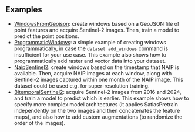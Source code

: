 Examples
--------

- [WindowsFromGeojson](examples/WindowsFromGeojson.md): create windows based on a
  GeoJSON file of point features and acquire Sentinel-2 images. Then, train a model to
  predict the point positions.
- [ProgrammaticWindows](examples/ProgrammaticWindows.md): a simple example of creating
  windows programmatically, in case the `dataset add_windows` command is insufficient
  for your use case. This example also shows how to programmatically add raster and
  vector data into your dataset.
- [NaipSentinel2](examples/NaipSentinel2.md): create windows based on the timestamp
  that NAIP is available. Then, acquire NAIP images at each window, along with
  Sentinel-2 images captured within one month of the NAIP image. This dataset could be
  used e.g. for super-resolution training.
- [BitemporalSentinel2](examples/BitemporalSentinel2.md): acquire Sentinel-2 images
  from 2016 and 2024, and train a model to predict which is earlier. This example shows
  how to specify more complex model architectures (it applies SatlasPretrain
  independently on the two images and then concatenates the feature maps), and also how
  to add custom augmentations (to randomize the order of the images).
